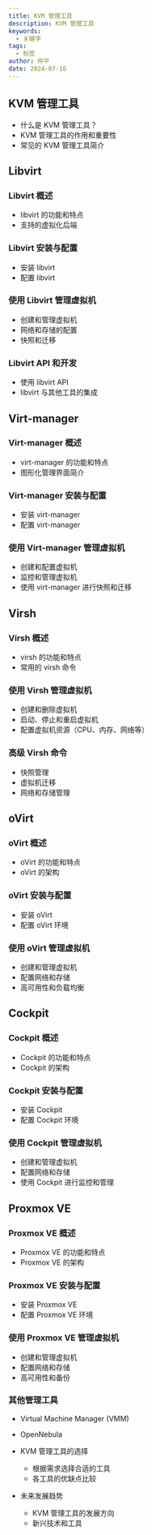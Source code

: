 ```yaml
---
title: KVM 管理工具
description: KVM 管理工具
keywords:
  - 关键字
tags:
  - 标签
author: 仲平
date: 2024-07-16
---
```


## KVM 管理工具

- 什么是 KVM 管理工具？
- KVM 管理工具的作用和重要性
- 常见的 KVM 管理工具简介

## Libvirt

### Libvirt 概述

- libvirt 的功能和特点
- 支持的虚拟化后端

### Libvirt 安装与配置

- 安装 libvirt
- 配置 libvirt

### 使用 Libvirt 管理虚拟机

- 创建和管理虚拟机
- 网络和存储的配置
- 快照和迁移

### Libvirt API 和开发

- 使用 libvirt API
- libvirt 与其他工具的集成

## Virt-manager

### Virt-manager 概述

- virt-manager 的功能和特点
- 图形化管理界面简介

### Virt-manager 安装与配置

- 安装 virt-manager
- 配置 virt-manager

### 使用 Virt-manager 管理虚拟机

- 创建和配置虚拟机
- 监控和管理虚拟机
- 使用 virt-manager 进行快照和迁移

## Virsh

### Virsh 概述

- virsh 的功能和特点
- 常用的 virsh 命令

### 使用 Virsh 管理虚拟机

- 创建和删除虚拟机
- 启动、停止和重启虚拟机
- 配置虚拟机资源（CPU、内存、网络等）

### 高级 Virsh 命令

- 快照管理
- 虚拟机迁移
- 网络和存储管理

## oVirt

### oVirt 概述

- oVirt 的功能和特点
- oVirt 的架构

### oVirt 安装与配置

- 安装 oVirt
- 配置 oVirt 环境

### 使用 oVirt 管理虚拟机

- 创建和管理虚拟机
- 配置网络和存储
- 高可用性和负载均衡

## Cockpit

### Cockpit 概述

- Cockpit 的功能和特点
- Cockpit 的架构

### Cockpit 安装与配置

- 安装 Cockpit
- 配置 Cockpit 环境

### 使用 Cockpit 管理虚拟机

- 创建和管理虚拟机
- 配置网络和存储
- 使用 Cockpit 进行监控和管理

## Proxmox VE

### Proxmox VE 概述

- Proxmox VE 的功能和特点
- Proxmox VE 的架构

### Proxmox VE 安装与配置

- 安装 Proxmox VE
- 配置 Proxmox VE 环境

### 使用 Proxmox VE 管理虚拟机

- 创建和管理虚拟机
- 配置网络和存储
- 高可用性和备份

### 其他管理工具

- Virtual Machine Manager (VMM)
- OpenNebula

- KVM 管理工具的选择
    - 根据需求选择合适的工具
    - 各工具的优缺点比较
- 未来发展趋势
    - KVM 管理工具的发展方向
    - 新兴技术和工具
